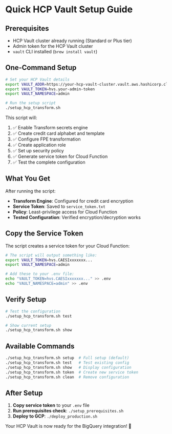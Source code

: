 # Quick HCP Vault Setup Guide

## Prerequisites

- HCP Vault cluster already running (Standard or Plus tier)
- Admin token for the HCP Vault cluster
- `vault` CLI installed (`brew install vault`)

## One-Command Setup

```bash
# Set your HCP Vault details
export VAULT_ADDR=https://your-hcp-vault-cluster.vault.aws.hashicorp.cloud:8200
export VAULT_TOKEN=hvs.your-admin-token
export VAULT_NAMESPACE=admin

# Run the setup script
./setup_hcp_transform.sh
```

This script will:
1. ✅ Enable Transform secrets engine
2. ✅ Create credit card alphabet and template  
3. ✅ Configure FPE transformation
4. ✅ Create application role
5. ✅ Set up security policy
6. ✅ Generate service token for Cloud Function
7. ✅ Test the complete configuration

## What You Get

After running the script:

- **Transform Engine**: Configured for credit card encryption
- **Service Token**: Saved to `service_token.txt` 
- **Policy**: Least-privilege access for Cloud Function
- **Tested Configuration**: Verified encryption/decryption works

## Copy the Service Token

The script creates a service token for your Cloud Function:

```bash
# The script will output something like:
export VAULT_TOKEN=hvs.CAESIxxxxxxx...
export VAULT_NAMESPACE=admin

# Add these to your .env file:
echo "VAULT_TOKEN=hvs.CAESIxxxxxxx..." >> .env
echo "VAULT_NAMESPACE=admin" >> .env
```

## Verify Setup

```bash
# Test the configuration
./setup_hcp_transform.sh test

# Show current setup
./setup_hcp_transform.sh show
```

## Available Commands

```bash
./setup_hcp_transform.sh setup  # Full setup (default)
./setup_hcp_transform.sh test   # Test existing config
./setup_hcp_transform.sh show   # Display configuration
./setup_hcp_transform.sh token  # Create new service token
./setup_hcp_transform.sh clean  # Remove configuration
```

## After Setup

1. **Copy service token** to your `.env` file
2. **Run prerequisites check**: `./setup_prerequisites.sh`
3. **Deploy to GCP**: `./deploy_production.sh`

Your HCP Vault is now ready for the BigQuery integration! 🎉
